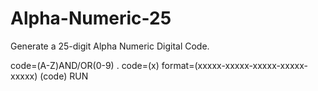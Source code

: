 # Alpha-Numeric-25
Generate a 25-digit Alpha Numeric Digital Code. 

code=(A-Z)AND/OR(0-9)
  . code=(x)
        format=(xxxxx-xxxxx-xxxxx-xxxxx-xxxxx)
(code)
RUN
